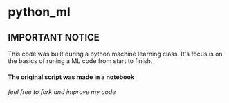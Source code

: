 # python_ml

## IMPORTANT NOTICE
This code was built during a python machine learning class. It's focus is on the basics of runing a ML code from start to finish.

#### The original script was made in a notebook

_feel free to fork and improve my code_

